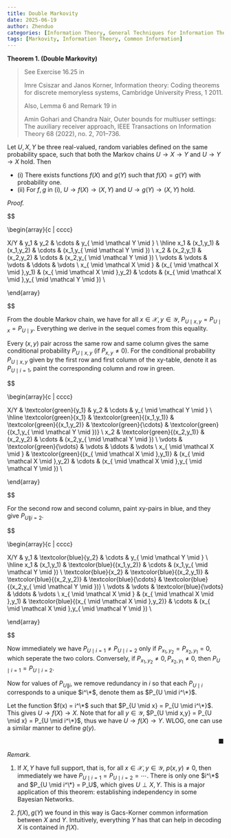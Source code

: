 ```yaml
---
title: Double Markovity
date: 2025-06-19
author: Zhenduo
categories: [Information Theory, General Techniques for Information Theory]
tags: [Markovity, Information Theory, Common Information]
---
```



**Theorem 1.  (Double Markovity)**

> See Exercise 16.25 in 
>
> Imre Csiszar and Janos Korner, Information theory: Coding theorems for discrete memoryless systems, Cambridge University Press, 1 2011.
>
>Also, Lemma 6 and Remark 19 in
>
> Amin Gohari and Chandra Nair, Outer bounds for multiuser settings: The auxiliary receiver approach, IEEE Transactions on Information Theory 68 (2022), no. 2, 701–736.

Let $U,X,Y$ be three real-valued, random variables defined on the same probability space, such that both the Markov chains $U \rightarrow X \rightarrow Y$ and $U \rightarrow Y \rightarrow X$ hold. Then

- (i) There exists functions $f(X)$ and $g(Y)$ such that $f(X) = g(Y)$ with probability one.
- (ii) For $f,g$ in (i), $U \rightarrow f(X) \rightarrow (X,Y)$ and $U \rightarrow g(Y) \rightarrow (X,Y)$ hold.

*Proof.*

$$

\begin{array}{c | cccc}

X/Y & y_1 & y_2 & \cdots & y_{ \mid \mathcal Y  \mid } \\
\hline
x_1 & (x_1,y_1) & (x_1,y_2) & \cdots & (x_1,y_{ \mid \mathcal Y \mid }) \\
x_2 & (x_2,y_1) & (x_2,y_2) & \cdots & (x_2,y_{ \mid \mathcal Y \mid }) \\
\vdots & \vdots & \vdots & \ddots & \vdots \\
x_{ \mid \mathcal X \mid } & (x_{ \mid \mathcal X \mid },y_1) & (x_{ \mid \mathcal X \mid },y_2) & \cdots & (x_{ \mid \mathcal X \mid },y_{ \mid \mathcal Y \mid }) \\

\end{array}

$$

From the double Markov chain, we have for all $x \in \mathcal X, y \in \mathcal Y$, $P_{U \mid  x,y} = P_{U \mid x} = P_{U \mid y}$. Everything we derive in the sequel comes from this equality.

Every $(x,y)$ pair across the same row and same column gives the same conditional probability $P_{U \mid x,y}$ (if $P_{x,y} \neq 0$). For the conditional probability $P_{U \mid x,y}$ given by the first row and first column of the xy-table, denote it as $P_{U \mid i=1}$, paint the corresponding column and row in green. 

$$

\begin{array}{c | cccc}

X/Y & \textcolor{green}{y_1} & y_2 & \cdots & y_{ \mid \mathcal Y  \mid } \\
\hline
\textcolor{green}{x_1} & \textcolor{green}{(x_1,y_1)} & \textcolor{green}{(x_1,y_2)} & \textcolor{green}{\cdots} & \textcolor{green}{(x_1,y_{ \mid \mathcal Y \mid })} 
\\
x_2 & \textcolor{green}{(x_2,y_1)} & (x_2,y_2) & \cdots & (x_2,y_{ \mid \mathcal Y \mid }) 
\\
\vdots & \textcolor{green}{\vdots} & \vdots & \ddots & \vdots 
\\
x_{ \mid \mathcal X \mid } & \textcolor{green}{(x_{ \mid \mathcal X \mid },y_1)} & (x_{ \mid \mathcal X \mid },y_2) & \cdots & (x_{ \mid \mathcal X \mid },y_{ \mid \mathcal Y \mid }) 
\\

\end{array}

$$

For the second row and second column, paint xy-pairs in blue, and they give $P_{U \| i=2}$.

$$

\begin{array}{c | cccc}

X/Y & y_1 & \textcolor{blue}{y_2} & \cdots & y_{ \mid \mathcal Y  \mid } \\
\hline
x_1 & (x_1,y_1) & \textcolor{blue}{(x_1,y_2)} & \cdots & (x_1,y_{ \mid \mathcal Y \mid }) \\
\textcolor{blue}{x_2} & \textcolor{blue}{(x_2,y_1)} & \textcolor{blue}{(x_2,y_2)} & \textcolor{blue}{\cdots} & \textcolor{blue}{(x_2,y_{ \mid \mathcal Y \mid })} \\
\vdots & \vdots & \textcolor{blue}{\vdots} & \ddots & \vdots \\
x_{ \mid \mathcal X \mid } & (x_{ \mid \mathcal X \mid },y_1) & \textcolor{blue}{(x_{ \mid \mathcal X \mid },y_2)} & \cdots & (x_{ \mid \mathcal X \mid },y_{ \mid \mathcal Y \mid }) \\

\end{array}

$$

Now immediately we have $P_{U \mid i=1} \neq P_{U \mid i=2}$ only if $P_{x_1, y_2} = P_{x_2, y_1} = 0$, which seperate the two colors. Conversely, if $P_{x_1, y_2} \neq 0, P_{x_2, y_1} \neq 0$, then $P_{U \mid i=1} = P_{U \mid i=2}$.

Now for values of $P_{U \| i}$, we remove redundancy in $i$ so that each $P_{U \mid i}$ corresponds to a unique $i^\*$, denote them as $P_{U \mid i^\*}$.


Let the function $f(x) = i^\*$ such that $P_{U \mid x} = P_{U \mid i^\*}$. This gives $U \rightarrow f(X) \rightarrow X$. Note that for all $y \in \mathcal Y$, $P_{U \mid x,y} = P_{U \mid x} = P_{U \mid i^\*}$, thus we have $U \rightarrow f(X) \rightarrow Y$. WLOG, one can use a similar manner to define $g(y)$.

&nbsp;<span style="float: right;">■</span>

*Remark.*

1. If $X,Y$ have full support, that is, for all $x \in \mathcal X, y \in \mathcal Y$, $p(x,y) \neq 0$, then immediately we have $P_{U \mid i=1} = P_{U \mid i=2} = \cdots$. There is only one $i^\*$ and $P_{U \mid i^\*} = P_U$, which gives $U \perp X,Y$. This is a major application of this theorem: establishing independency in some Bayesian Networks.

2. $f(X), g(Y)$ we found in this way is Gacs-Korner common information between $X$ and $Y$. Intuitively, everything $Y$ has that can help in decoding $X$ is contained in $f(X)$.

